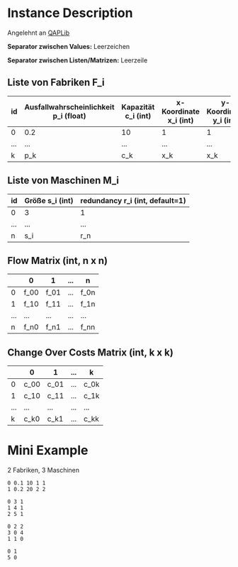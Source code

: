 
# Instance Description

Angelehnt an [QAPLib](http://anjos.mgi.polymtl.ca/qaplib/)

**Separator zwischen Values:** Leerzeichen

**Separator zwischen Listen/Matrizen:** Leerzeile

## Liste von Fabriken F_i

| id | Ausfallwahrscheinlichkeit p_i (float) | Kapazität c_i (int) | x-Koordinate x_i (int) | y-Koordinate y_i (int) |
| --- | ------------------------------------- |---------- | ---------- | ---------- |
| 0 |  0.2 | 10 | 1 | 1 |
|  ... | ...  | ...  | ...  | ...  |
| k |  p_k | c_k | x_k  | x_k  |

## Liste von Maschinen M_i

| id | Größe s_i (int) | redundancy r_i (int, default=1) |
|---|---|---|
| 0 |  3 | 1 |
|  ... | ...  | ...  |
| n |  s_i | r_n | x_n | x_n  |

## Flow Matrix (int, n x n)

|   | 0  | 1 | ... | n |
|----|---|---|---|---|
| 0  | f_00 | f_01 | ... | f_0n
| 1  | f_10 | f_11 | ... | f_1n
| ...| ... | ... | ...  | ...
| n  | f_n0 | f_n1 | ... | f_nn

## Change Over Costs Matrix (int, k x k)

|   | 0  | 1 | ... | k |
|----|---|---|---|---|
| 0  | c_00 | c_01 | ... | c_0k
| 1  | c_10 | c_11 | ... | c_1k
| ...| ... | ... | ...  | ...
| k  | c_k0 | c_k1 | ... | c_kk

# Mini Example

2 Fabriken, 3 Maschinen

```
0 0.1 10 1 1
1 0.2 20 2 2

0 3 1
1 4 1
2 5 1

0 2 2
3 0 4
1 1 0

0 1
5 0
```
